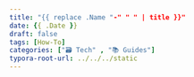```yaml
---
title: "{{ replace .Name "-" " " | title }}"
date: {{ .Date }}
draft: false
tags: [How-To]
categories: ["🗃️ Tech" , "📚 Guides"]
typora-root-url: ../../../static
---
```

